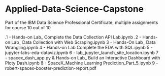 # Applied-Data-Science-Capstone
Part of the IBM Data Science Professional Certificate, multiple assignments for course 10 out of 10

.1 - Hands-on Lab_ Complete the Data Collection API Lab.ipynb 
.2 - Hands-on Lab_ Data Collection with Web Scraping.ipynb 
3 - Hands-On Lab_ Data Wrangling.ipynb 
4 - Hands-on Lab Complete the EDA with SQL.ipynb
5 - jupyter-labs-eda-dataviz.ipynb 
6 - lab_jupyter_launch_site_location.ipynb 
7 - spacex_dash_app.py & Hands-on Lab_ Build an Interactive Dashboard with Ploty Dash.ipynb 
8 - SpaceX_Machine Learning Prediction_Part_5.ipynb 
9 - robert-spacex-booster-prediction-report.pdf
